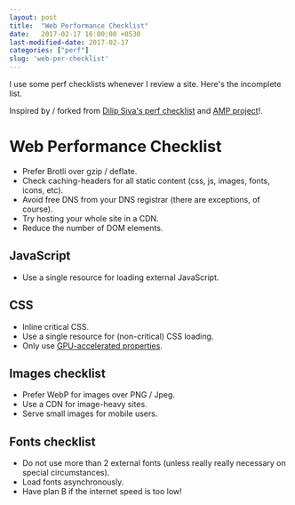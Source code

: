 ```yaml
---
layout: post
title:  "Web Performance Checklist"
date:   2017-02-17 16:00:00 +0530
last-modified-date: 2017-02-17
categories: ["perf"]
slug: 'web-per-checklist'
---
```


I use some perf checklists whenever I review a site. Here's the incomplete list.

Inspired by / forked from [Dilip Siva's perf checklist](https://github.com/dhilipsiva/webapp-checklist#performance) and [AMP project](https://www.ampproject.org)!.

# Web Performance Checklist

- Prefer Brotli over gzip / deflate.
- Check caching-headers for all static content (css, js, images, fonts, icons, etc).
- Avoid free DNS from your DNS registrar (there are exceptions, of course).
- Try hosting your whole site in a CDN.
- Reduce the number of DOM elements.

## JavaScript

- Use a single resource for loading external JavaScript.

## CSS
- Inline critical CSS.
- Use a single resource for (non-critical) CSS loading.
- Only use [GPU-accelerated properties](https://www.ampproject.org/docs/guides/responsive/style_pages#restricted-styles).

## Images checklist

- Prefer WebP for images over PNG / Jpeg.
- Use a CDN for image-heavy sites.
- Serve small images for mobile users.

## Fonts checklist

- Do not use more than 2 external fonts (unless really really necessary on special circumstances).
- Load fonts asynchronously.
- Have plan B if the internet speed is too low!
